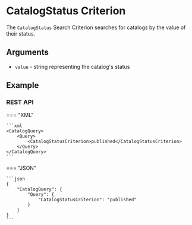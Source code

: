 # CatalogStatus Criterion

The `CatalogStatus` Search Criterion searches for catalogs by the value of their status.

## Arguments

- `value` - string representing the catalog's status

## Example

### REST API

=== "XML"

    ```xml
	<CatalogQuery>
		<Query>
			<CatalogStatusCriterion>published</CatalogStatusCriterion>
		</Query>
	</CatalogQuery>
    ```

=== "JSON"

    ```json
    {
        "CatalogQuery": {
            "Query": {
                "CatalogStatusCriterion": "published"
            }
        }
    }
    ```